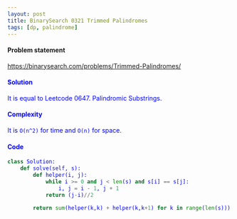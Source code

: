 ```yaml
---
layout: post
title: BinarySearch 0321 Trimmed Palindromes
tags: [dp, palindrome]
---
```


#### Problem statement

<a href="https://binarysearch.com/problems/Trimmed-Palindromes/"> <font color = blue>https://binarysearch.com/problems/Trimmed-Palindromes/

#### Solution
It is equal to Leetcode 0647. Palindromic Substrings.

#### Complexity
It is `O(n^2)` for time and `O(n)` for space.

#### Code
```python
class Solution:
    def solve(self, s):
        def helper(i, j):
            while i >= 0 and j < len(s) and s[i] == s[j]:
                i, j = i - 1, j + 1
            return (j-i)//2
        
        return sum(helper(k,k) + helper(k,k+1) for k in range(len(s)))
```
